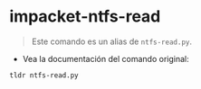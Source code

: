 # impacket-ntfs-read

> Este comando es un alias de `ntfs-read.py`.

- Vea la documentación del comando original:

`tldr ntfs-read.py`
